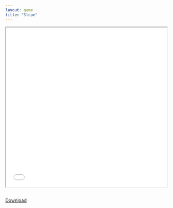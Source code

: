```yaml
---
layout: game
title: "Slope"
---
```


<iframe src="game.html" height="500px" width="100%" onload="this.style.display='block';" title="Cookie Clicker"></iframe>

<br>
<br>

<a href="Slope.zip" download class="btn btn-secondary">Download</a>
